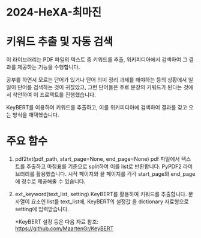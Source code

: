 # 2024-HeXA-최마진

# 키워드 추출 및 자동 검색

이 라이브러리는 PDF 파일의 텍스트 중 키워드를 추출, 위키피디아에서 검색하여 그 결과를 제공하는 기능을 수행합니다.

공부를 하면서 모르는 단어가 있거나 단어 의미 정리 과제를 해야하는 등의 상황에서 일일이 단어를 검색하는 것이 귀찮았고, 그런 단어들은 주로 문장의 키워드가 된다는 것에서 착안하여 이 프로젝트를 진행했습니다.

KeyBERT를 이용하여 키워드를 추출하고, 이를 위키피디아에 검색하여 결과를 갖고 오는 방식을 채택했습니다.

# 주요 함수

1. pdf2txt(pdf_path, start_page=None, end_page=None)
   pdf 파일에서 텍스트를 추출하고 마침표를 기준으로 split하여 이를 list로 반환합니다. PyPDF2 라이
   브러리를 활용했습니다. 시작 페이지와 끝 페이지를 각각 start_page와 end_page에 정수로 제공해줄
   수 있습니다.

2. ext_keyword(text_list, setting)
   KeyBERT를 활용하여 키워드를 추출합니다. 문자열이 요소인 list를 text_list에, KeyBERT의 설정값
   을 dictionary 자료형으로 setting에 입력받습니다.

   *KeyBERT 설정 등은 다음 자료 참조: https://github.com/MaartenGr/KeyBERT
